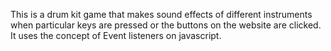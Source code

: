 This is a drum kit game that makes sound effects of different instruments when particular keys are pressed or the buttons on the website are clicked. It uses the concept of Event listeners on javascript.
